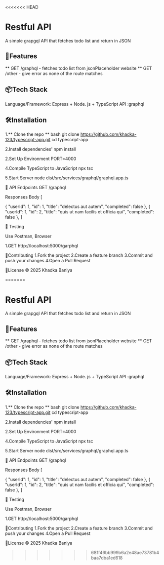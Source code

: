<<<<<<< HEAD
# Restful API
A simple grapgql API that fetches todo list and return in JSON

## 🚀Features
** GET /graphql - fetches todo list from jsonPlaceholder website 
** GET /other - give error as none of the route matches


## 📦Tech Stack
Language/Framework: Express + Node. js + TypeScript
API :graphql

## 🛠️Installation
1.** Clone the repo **
bash
git clone https://github.com/khadka-123/typescript-app.git
cd typescript-app

2.Install dependencies'
npm install

2.Set Up Environment
PORT=4000

4.Compile TypeScript to JavaScript
npx tsc

5.Start Server
node dist/src/services/graphql/graphql.app.ts

🔐 API Endpoints
GET /graphql

Responses Body 
[
    
  {
    "userId": 1,
    "id": 1,
    "title": "delectus aut autem",
    "completed": false
  },
  {
    "userId": 1,
    "id": 2,
    "title": "quis ut nam facilis et officia qui",
    "completed": false
  },
]

🧪 Testing

Use Postman, Browser

1.GET http://localhost:5000/garphql


🤝Contributing
1.Fork the project
2.Create a feature branch
3.Commit and push your changes
4.Open a Pull Request

📄License
© 2025 Khadka Baniya


=======
# Restful API
A simple grapgql API that fetches todo list and return in JSON

## 🚀Features
** GET /graphql - fetches todo list from jsonPlaceholder website 
** GET /other - give error as none of the route matches


## 📦Tech Stack
Language/Framework: Express + Node. js + TypeScript
API :graphql

## 🛠️Installation
1.** Clone the repo **
bash
git clone https://github.com/khadka-123/typescript-app.git
cd typescript-app

2.Install dependencies'
npm install

2.Set Up Environment
PORT=4000

4.Compile TypeScript to JavaScript
npx tsc

5.Start Server
node dist/src/services/graphql/graphql.app.ts

🔐 API Endpoints
GET /graphql

Responses Body 
[
    
  {
    "userId": 1,
    "id": 1,
    "title": "delectus aut autem",
    "completed": false
  },
  {
    "userId": 1,
    "id": 2,
    "title": "quis ut nam facilis et officia qui",
    "completed": false
  },
]

🧪 Testing

Use Postman, Browser

1.GET http://localhost:5000/garphql


🤝Contributing
1.Fork the project
2.Create a feature branch
3.Commit and push your changes
4.Open a Pull Request

📄License
© 2025 Khadka Baniya


>>>>>>> 681f46bb999b6a2e48ae73781b4baa7dba1ed618
